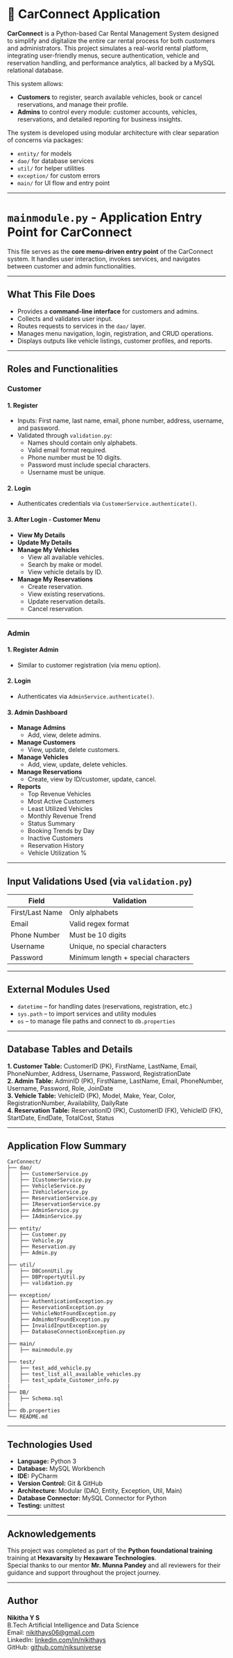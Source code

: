 # 🚗 CarConnect Application

**CarConnect** is a Python-based Car Rental Management System designed to simplify and digitalize the entire car rental process for both customers and administrators. This project simulates a real-world rental platform, integrating user-friendly menus, secure authentication, vehicle and reservation handling, and performance analytics, all backed by a MySQL relational database.

This system allows:
- **Customers** to register, search available vehicles, book or cancel reservations, and manage their profile.
- **Admins** to control every module: customer accounts, vehicles, reservations, and detailed reporting for business insights.

The system is developed using modular architecture with clear separation of concerns via packages:
- `entity/` for models  
- `dao/` for database services  
- `util/` for helper utilities  
- `exception/` for custom errors  
- `main/` for UI flow and entry point

---

#  `mainmodule.py` - Application Entry Point for CarConnect

This file serves as the **core menu-driven entry point** of the CarConnect system. It handles user interaction, invokes services, and navigates between customer and admin functionalities.

---

##  What This File Does

- Provides a **command-line interface** for customers and admins.
- Collects and validates user input.
- Routes requests to services in the `dao/` layer.
- Manages menu navigation, login, registration, and CRUD operations.
- Displays outputs like vehicle listings, customer profiles, and reports.

---

##  Roles and Functionalities

### Customer

#### 1. Register
- Inputs: First name, last name, email, phone number, address, username, and password.
- Validated through `validation.py`:
  - Names should contain only alphabets.
  - Valid email format required.
  - Phone number must be 10 digits.
  - Password must include special characters.
  - Username must be unique.

#### 2. Login
- Authenticates credentials via `CustomerService.authenticate()`.

#### 3. After Login - Customer Menu
- **View My Details**  
- **Update My Details**
- **Manage My Vehicles**
  - View all available vehicles.
  - Search by make or model.
  - View vehicle details by ID.
- **Manage My Reservations**
  - Create reservation.
  - View existing reservations.
  - Update reservation details.
  - Cancel reservation.

---

###  Admin

#### 1. Register Admin
- Similar to customer registration (via menu option).

#### 2. Login
- Authenticates via `AdminService.authenticate()`.

#### 3. Admin Dashboard
- **Manage Admins**
  - Add, view, delete admins.
- **Manage Customers**
  - View, update, delete customers.
- **Manage Vehicles**
  - Add, view, update, delete vehicles.
- **Manage Reservations**
  - Create, view by ID/customer, update, cancel.
- **Reports**
  - Top Revenue Vehicles
  - Most Active Customers
  - Least Utilized Vehicles
  - Monthly Revenue Trend
  - Status Summary
  - Booking Trends by Day
  - Inactive Customers
  - Reservation History
  - Vehicle Utilization %

---

##  Input Validations Used (via `validation.py`)

| Field           | Validation                            |
|----------------|----------------------------------------|
| First/Last Name| Only alphabets                         |
| Email          | Valid regex format                     |
| Phone Number   | Must be 10 digits                      |
| Username       | Unique, no special characters          |
| Password       | Minimum length + special characters    |

---

##  External Modules Used

- `datetime` – for handling dates (reservations, registration, etc.)
- `sys.path` – to import services and utility modules
- `os` – to manage file paths and connect to `db.properties`

---

##  Database Tables and Details

**1. Customer Table:** CustomerID (PK), FirstName, LastName, Email, PhoneNumber, Address, Username, Password, RegistrationDate  
**2. Admin Table:** AdminID (PK), FirstName, LastName, Email, PhoneNumber, Username, Password, Role, JoinDate  
**3. Vehicle Table:** VehicleID (PK), Model, Make, Year, Color, RegistrationNumber, Availability, DailyRate  
**4. Reservation Table:** ReservationID (PK), CustomerID (FK), VehicleID (FK), StartDate, EndDate, TotalCost, Status

---

##  Application Flow Summary

```text
CarConnect/
├── dao/
│   ├── CustomerService.py
│   ├── ICustomerService.py
│   ├── VehicleService.py
│   ├── IVehicleService.py
│   ├── ReservationService.py
│   ├── IReservationService.py
│   ├── AdminService.py
│   ├── IAdminService.py
│
├── entity/
│   ├── Customer.py
│   ├── Vehicle.py
│   ├── Reservation.py
│   ├── Admin.py
│
├── util/
│   ├── DBConnUtil.py
│   ├── DBPropertyUtil.py
│   ├── validation.py
│
├── exception/
│   ├── AuthenticationException.py
│   ├── ReservationException.py
│   ├── VehicleNotFoundException.py
│   ├── AdminNotFoundException.py
│   ├── InvalidInputException.py
│   ├── DatabaseConnectionException.py
│
├── main/
│   ├── mainmodule.py
│
├── test/
│   ├── test_add_vehicle.py
│   ├── test_list_all_available_vehicles.py
│   ├── test_update_Customer_info.py
|
├── DB/
│   ├── Schema.sql
|
├── db.properties
└── README.md
```

---

##  Technologies Used

- **Language:** Python 3  
- **Database:** MySQL Workbench  
- **IDE:** PyCharm  
- **Version Control:** Git & GitHub  
- **Architecture:** Modular (DAO, Entity, Exception, Util, Main)  
- **Database Connector:** MySQL Connector for Python  
- **Testing:** unittest

---

##  Acknowledgements

This project was completed as part of the **Python foundational training** training at **Hexavarsity** by **Hexaware Technologies**.  
Special thanks to our mentor **Mr. Munna Pandey** and all reviewers for their guidance and support throughout the project journey.

---

##  Author

**Nikitha Y S**  
 B.Tech Artificial Intelligence and Data Science  
 Email: [nikithays06@gmail.com](mailto:nikithays06@gmail.com)  
 LinkedIn: [linkedin.com/in/nikithays](https://www.linkedin.com/in/nikitha-y-s-6b129223a/)  
 GitHub: [github.com/niksuniverse](https://github.com/niksuniverse)
